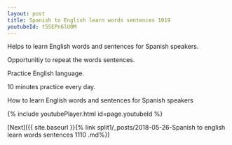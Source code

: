 ```yaml
---
layout: post
title: Spanish to English learn words sentences 1019 
youtubeId: t5SEPn6lU0M
---
```

 
 
Helps to learn English words and sentences for Spanish speakers.

Opportunitiy to repeat the words sentences. 

Practice English language. 
 
10 minutes practice every day. 
 
How to learn English words and sentences for Spanish speakers 
 
{% include youtubePlayer.html id=page.youtubeId %}
 
 
[Next]({{ site.baseurl }}{% link  split1/_posts/2018-05-26-Spanish to english learn words sentences 1110 .md%})
 
